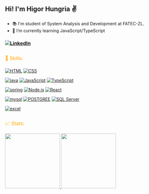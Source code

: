 ## Hi! I'm Higor Hungria ✌️

- 📚 I'm student of System Analysis and Development at FATEC-ZL.
- 🌱 I’m currently learning JavaScript/TypeScript

### [![LinkedIn](https://img.shields.io/badge/LinkedIn-0077B5?style=for-the-badge&logo=linkedin&logoColor=white)](https://www.linkedin.com/in/higor-hungria-1ba47a234/) 
 ##
<div style="color: orange;"><font size="3"> 🚀 Skills:</font></div>

### 
[![HTML](https://img.shields.io/badge/HTML-239120?style=for-the-badge&logo=html5&logoColor=white)]() [![CSS](https://img.shields.io/badge/CSS-239120?&style=for-the-badge&logo=css3&logoColor=white)]() 

[![java](https://img.shields.io/badge/Java-ED8B00?style=for-the-badge&logo=openjdk&logoColor=white)]() [![JavaScript](https://img.shields.io/badge/JavaScript-F7DF1E?style=for-the-badge&logo=javascript&logoColor=black)]() [![TypeScript](https://img.shields.io/badge/TypeScript-007ACC?style=for-the-badge&logo=typescript&logoColor=white)]() 

[![spring](https://img.shields.io/badge/Spring-6DB33F?style=for-the-badge&logo=spring&logoColor=white)]() [![Node.js](https://img.shields.io/badge/Node.js-43853D?style=for-the-badge&logo=node.js&logoColor=white)]() [![React](https://img.shields.io/badge/React-20232A?style=for-the-badge&logo=react&logoColor=61DAFB)]()

[![mysql](https://img.shields.io/badge/MySQL-00000F?style=for-the-badge&logo=mysql&logoColor=white)]() [![POSTGREE](https://img.shields.io/badge/PostgreSQL-316192?style=for-the-badge&logo=postgresql&logoColor=white)]() [![SQL Server](https://img.shields.io/badge/SQLServer-00000F?style=for-the-badge&logo=SQLServer&logoColor=white)]()

[![excel](https://img.shields.io/badge/Microsoft_Excel-217346?style=for-the-badge&logo=microsoft-excel&logoColor=white)]()  
##
<!-- 'link com os icons -> ttps://dev.to/envoy_/150-badges-for-github-pnk'  -->
<div style="color: orange;"><font size="3"> 📈 Stats: </font></div>
<br>
<div>
  <a href="https://github.com/higur1">
  <img height="180em" src="https://github-readme-stats.vercel.app/api?username=higur1&show_icons=true&theme=vision-friendly-dark&include_all_commits=true&count_private=true">
  <img height="180em" src="https://github-readme-stats.vercel.app/api/top-langs/?username=higur1&layout=compact&langs_count=7&theme=vision-friendly-dark">
 </div>






